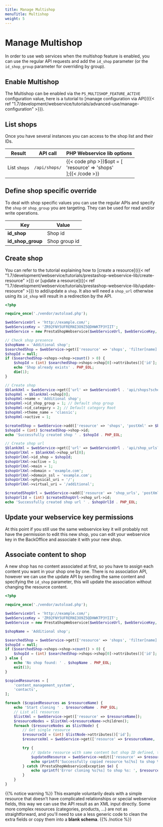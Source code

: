 ```yaml
---
title: Manage Multishop
menuTitle: Multishop
weight: 5
---
```


# Manage Multishop

In order to use web services when the multishop feature is enabled, you can use the regular API requests and add the `id_shop` parameter (or the `id_shop_group` parameter for overriding by group).

## Enable Multishop

The Multishop can be enabled via the `PS_MULTISHOP_FEATURE_ACTIVE` configuration value, here is a tutorial to [manage configuration via API]({{< ref "1.7/development/webservice/tutorials/advanced-use/manage-configuration" >}}).

## List shops

Once you have several instances you can access to the shop list and their IDs.

| Result       | API call      | PHP Webservice lib options                                               |
|--------------|---------------|--------------------------------------------------------------------------|
| List `shops` | `/api/shops/` | {{< code php >}}$opt = [<br>    'resource' => 'shops'<br>];{{< /code >}} |

## Define shop specific override

To deal with shop specific values you can use the regular APIs and specify the `shop` or `shop_group` you are targeting. They can be used for read and/or write operations.

| Key               | Value         |
|-------------------|---------------|
| **id_shop**       | Shop id       |
| **id_shop_group** | Shop group id |

## Create shop

You can refer to the tutorial explaining how to [create a resource]({{< ref "1.7/development/webservice/tutorials/prestashop-webservice-lib/create-resource" >}}) or [update a resource]({{< ref "1.7/development/webservice/tutorials/prestashop-webservice-lib/update-resource" >}}) to add/update a `shop`. It also will need a `shop_url` otherwise using its `id_shop` will result in a redirection by the API.

```php
<?php

require_once('./vendor/autoload.php');

$webServiceUrl = 'http://example.com/';
$webServiceKey = 'ZR92FNY5UFRERNI3O9Z5QDHWKTP3YIIT';
$webService = new PrestaShopWebservice($webServiceUrl, $webServiceKey, false);

// Check shop presence
$shopName = 'Additional shop';
$searchedShop = $webService->get(['resource' => 'shops', 'filter[name]' => $shopName]);
$shopId = null;
if ($searchedShop->shops->shop->count() > 0) {
    $shopId = (int) $searchedShop->shops->shop[0]->attributes()['id'];
    echo 'Shop already exists' . PHP_EOL;
    die(1);
}

// Create shop
$blankXml = $webService->get(['url' => $webServiceUrl . 'api/shops?schema=blank']);
$shopXml = $blankXml->shop[0];
$shopXml->name = 'Additional shop';
$shopXml->id_shop_group = 1; // Default shop group
$shopXml->id_category = 2; // Default category Root
$shopXml->theme_name = 'classic';
$shopXml->active = 1;

$createdShop = $webService->add(['resource' => 'shops', 'postXml' => $blankXml->asXML()]);
$shopId = (int) $createdShop->shop->id;
echo 'Successfully created shop ' . $shopId . PHP_EOL;

// Create shop url
$blankXml = $webService->get(['url' => $webServiceUrl . 'api/shop_urls?schema=blank']);
$shopUrlXml = $blankXml->shop_url[0];
$shopUrlXml->id_shop = $shopId;
$shopUrlXml->active = 1;
$shopUrlXml->main = 1;
$shopUrlXml->domain = 'example.com';
$shopUrlXml->domain_ssl = 'example.com';
$shopUrlXml->physical_uri = '/';
$shopUrlXml->virtual_uri = '/additional';

$createdShopUrl = $webService->add(['resource' => 'shop_urls', 'postXml' => $blankXml->asXML()]);
$shopUrlId = (int) $createdShopUrl->shop_url->id;
echo 'Successfully created shop url ' . $shopUrlId . PHP_EOL;
```

## Update your webservice key permissions

At this point if you still use the same webservice key it will probably not have the permission to edit this new shop, you can edit your webservice key in the BackOffice and associate it with your new shop.

## Associate content to shop

A new shop has no content associated at first, so you have to assign each content you want in your shop one by one. There is no association API, however we can use the update API by sending the same content and specifying the `id_shop` parameter, this will update the association without changing the resource content.

```php
<?php

require_once('./vendor/autoload.php');

$webServiceUrl = 'http://example.com/';
$webServiceKey = 'ZR92FNY5UFRERNI3O9Z5QDHWKTP3YIIT';
$webService = new PrestaShopWebservice($webServiceUrl, $webServiceKey, false);

$shopName = 'Additional shop';

$searchedShop = $webService->get(['resource' => 'shops', 'filter[name]' => $shopName]);
$shopId = null;
if ($searchedShop->shops->shop->count() > 0) {
    $shopId = (int) $searchedShop->shops->shop[0]->attributes()['id'];
} else {
    echo 'No shop found: ' . $shopName . PHP_EOL;
    exit(1);
}

$copiedResources = [
    'content_management_system',
    'contacts',
];

foreach ($copiedResources as $resourceName) {
    echo 'Start cloning ' . $resourceName . PHP_EOL;
    // List all resources
    $listXml = $webService->get(['resource' => $resourceName]);
    $resourceNodes = $listXml->$resourceName->children();
    foreach ($resourceNodes as $listNode) {
        // Get single resource
        $resourceId = (int) $listNode->attributes()['id'];
        $resourceXml = $webService->get(['resource' => $resourceName, 'id' => $resourceId]);

        try {
            // Update resource with same content but shop ID defined, this will update the association without changing the resource content
            $updatedResource = $webService->edit(['resource' => $resourceName, 'id' => $resourceId, 'putXml' => $resourceXml->asXML(), 'id_shop' => $shopId]);
            echo sprintf('Successfully copied resource %s[%s] to shop %s', $resourceName, $resourceId, $shopId) . PHP_EOL;
        } catch (PrestaShopWebserviceException $e) {
            echo sprintf('Error cloning %s[%s] to shop %s: ', $resourceName, $resourceId, $shopId) . $e->getMessage() . PHP_EOL;
        }
    }
}
```

{{% notice warning %}}
This example voluntarily deals with a simple resource that doesn't have complicated relationships or special webservice fields, this way we can use the API result as an XML input directly. Some more complex resources (categories, products, ...) are not as straightforward, and you'll need to use a less generic code to clean the extra fields or copy them into a **blank schema**.
{{% /notice %}}
